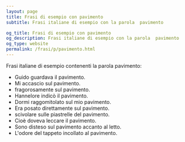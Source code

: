 ```yaml
---
layout: page
title: Frasi di esempio con pavimento 
subtitle: Frasi italiane di esempio con la parola  pavimento

og_title: Frasi di esempio con pavimento 
og_description: Frasi italiane di esempio con la parola  pavimento
og_type: website
permalink: /frasi/p/pavimento.html
---
```


Frasi italiane di esempio contenenti la parola pavimento:


- Guido guardava il pavimento.
- Mi accascio sul pavimento.
- fragorosamente sul pavimento.
- Hannelore indicò il pavimento.
- Dormi raggomitolato sul mio pavimento.
- Era posato direttamente sul pavimento.
- scivolare sulle piastrelle del pavimento.
- Cioè doveva leccare il pavimento.
- Sono disteso sul pavimento accanto al letto.
- L'odore del tappeto incollato al pavimento.
